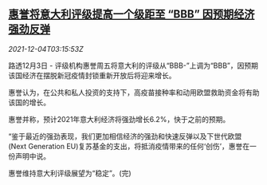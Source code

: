 <!--1638588662000-->
[惠誉将意大利评级提高一个级距至 “BBB” 因预期经济强劲反弹](https://cn.reuters.com/article/fitch-italy-aaa-1204-idCNKBS2IJ02B)
------

<div><i>2021-12-04T03:15:53Z</i></div><p>路透12月3日 - 评级机构惠誉周五将意大利的评级从“BBB-”上调为“BBB”，因预期该国经济在摆脱新冠疫情封锁重新开放后将迎来增长。</p><p>惠誉认为，在公共和私人投资的支持下，高疫苗接种率和动用欧盟救助资金将有助该国的增长。</p><p>惠誉并称，预计2021年意大利经济将强劲增长6.2%，快于之前的预期。</p><p>“鉴于最近的强劲表现，我们更加相信经济的强劲和快速反弹以及下世代欧盟(Next Generation EU)复苏基金的支出，将抵消疫情带来的任何‘创伤’，惠誉在一份声明中说。</p><p>惠誉维持意大利评级展望为“稳定”。(完)</p>
